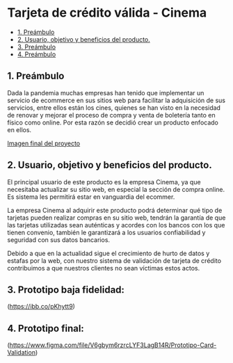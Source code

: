 # Tarjeta de crédito válida - Cinema

* [1. Preámbulo](#1-preámbulo)
* [2. Usuario, objetivo y beneficios del producto.](#2-usuario-objetivo-y-beneficios-del-producto)
* [3. Preámbulo](#3-prototipo-baja-fidelidad)
* [4. Preámbulo](#4-prototipo-final)

## 1. Preámbulo

Dada la pandemia muchas empresas han tenido que implementar un servicio de ecommerce en sus sitios web para facilitar la adquisición de sus servicios, entre ellos están los cines, quienes se han visto en la necesidad de renovar y mejorar el proceso de compra y venta de boletería tanto en físico como online. Por esta razón se decidió crear un producto enfocado en ellos. 

[Imagen final del proyecto](imgFinal.jpg)

## 2. Usuario, objetivo y beneficios del producto.

El principal usuario de este producto es la empresa Cinema, ya que necesitaba actualizar su sitio web,  en especial la sección de compra online. Es sistema les permitirá estar en vanguardia del ecommer.  

La empresa Cinema al adquirir este producto podrá determinar qué tipo de tarjetas pueden realizar compras en su sitio web, tendrán la garantía de que las tarjetas utilizadas sean auténticas y acordes con los bancos con los que tienen convenio, también le garantizará a los usuarios confiabilidad y seguridad con sus datos bancarios. 

Debido a que en la actualidad sigue el crecimiento de hurto de datos y estafas por la web, con nuestro sistema de validación de tarjeta de crédito contribuimos a que nuestros clientes no sean víctimas estos actos.

## 3. Prototipo baja fidelidad:
(https://ibb.co/pKhytt9)

## 4. Prototipo final:
(https://www.figma.com/file/V6gbym6rzrcLYF3LagB14R/Prototipo-Card-Validation)
